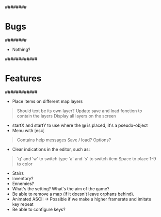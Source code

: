 
 ########
 # Bugs #
 ########

 - Nothing?


 ############
 # Features #
 ############

 - Place items on different map layers
  > Should text be its own layer?
  > Update save and load fonction to contain the layers
  > Display all layers on the screen
 - startX and startY to use where the @ is placed, it's a pseudo-object
 - Menu with [esc]
  > Contains help messages
  > Save / load?
  > Options?
 - Clear indications in the editor, such as:
  > 'q' and 'w' to switch type
  > 'a' and 's' to switch item
  > Space to place
  > 1-9 to color
- Stairs
- Inventory?
- Ennemies?
- What's the setting? What's the aim of the game?
- Be able to remove a map (if it doesn't leave orphans behind).
- Animated ASCII -> Possible if we make a higher framerate and imitate key repeat
- Be able to configure keys?
